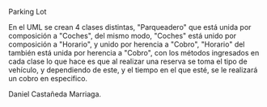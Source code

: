Parking Lot

En el UML se crean 4 clases distintas, "Parqueadero" que está unida por composición a "Coches", del mismo modo, "Coches" está unido por composición a "Horario", y unido por herencia a "Cobro", "Horario" del también está unida por herencia a "Cobro", con los métodos ingresados en cada clase lo que hace es que al realizar una reserva se toma el tipo de vehículo, y dependiendo de este, y el tiempo en el que esté, se le realizará un cobro en especifico. 

Daniel Castañeda Marriaga.
